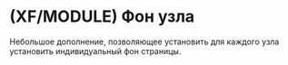 # (XF/MODULE) Фон узла
Небольшое дополнение, позволяющее установить для каждого узла установить индивидуальный фон страницы.
